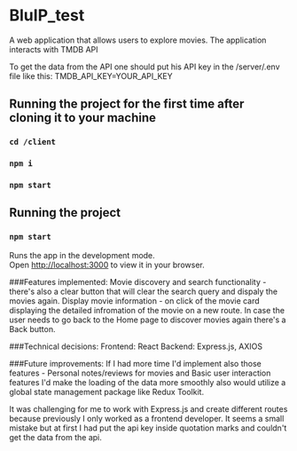 # BluIP_test
A web application that allows users to explore movies. The application interacts with TMDB API

To get the data from the API one should put his API key in the /server/.env file like this:
TMDB_API_KEY=YOUR_API_KEY

## Running the project for the first time after cloning it to your machine

### `cd /client`
### `npm i`
### `npm start`

## Running the project 
### `npm start`

Runs the app in the development mode.\
Open [http://localhost:3000](http://localhost:3000) to view it in your browser.

###Features implemented:
Movie discovery and search functionality - there's also a clear button that will clear the search query and dispaly the movies again.
Display movie information - on click of the movie card displaying the detailed infromation of the movie on a new route. In case the user needs to go back to the Home page to discover movies again there's a Back button.

###Technical decisions:
Frontend: React
Backend: Express.js, AXIOS

###Future improvements:
If I had more time I'd implement also those features - Personal notes/reviews for movies and Basic user interaction features
I'd make the loading of the data more smoothly also would utilize a global state management package like Redux Toolkit.

It was challenging for me to work with Express.js and create different routes because previously I only worked as a frontend developer. It seems a small mistake but at first I had put the api key inside quotation marks and couldn't get the data from the api.






